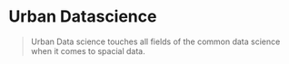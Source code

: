 # Urban Datascience

>Urban Data science touches all fields of the common data science when it comes to spacial data.
